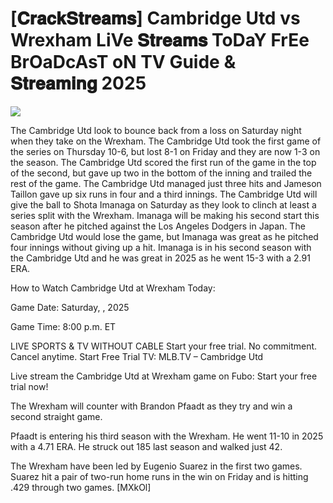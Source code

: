#  [𝐂𝐫𝐚𝐜𝐤𝐒𝐭𝐫𝐞𝐚𝐦𝐬] Cambridge Utd vs Wrexham LiVe 𝐒𝐭𝐫𝐞𝐚𝐦𝐬 ToDaY FrEe BrOaDcAsT oN TV Guide & 𝐒𝐭𝐫𝐞𝐚𝐦𝐢𝐧𝐠  2025  
  
  
[![](https://i.imgur.com/qSNzIqt.png)](https://movie.rssnews.media/mdSxkExF.php)  
  
The Cambridge Utd look to bounce back from a loss on Saturday night when they take on the Wrexham. The Cambridge Utd took the first game of the series on Thursday 10-6, but lost 8-1 on Friday and they are now 1-3 on the season. The Cambridge Utd scored the first run of the game in the top of the second, but gave up two in the bottom of the inning and trailed the rest of the game. The Cambridge Utd managed just three hits and Jameson Taillon gave up six runs in four and a third innings. The Cambridge Utd will give the ball to Shota Imanaga on Saturday as they look to clinch at least a series split with the Wrexham. Imanaga will be making his second start this season after he pitched against the Los Angeles Dodgers in Japan. The Cambridge Utd would lose the game, but Imanaga was great as he pitched four innings without giving up a hit. Imanaga is in his second season with the Cambridge Utd and he was great in 2025 as he went 15-3 with a 2.91 ERA.

How to Watch Cambridge Utd at Wrexham Today:

Game Date: Saturday, , 2025

Game Time: 8:00 p.m. ET

LIVE SPORTS & TV WITHOUT CABLE
Start your free trial. No commitment. Cancel anytime.
Start Free Trial
TV: MLB.TV – Cambridge Utd

Live stream the Cambridge Utd at Wrexham game on Fubo: Start your free trial now!

The Wrexham will counter with Brandon Pfaadt as they try and win a second straight game.

Pfaadt is entering his third season with the Wrexham. He went 11-10 in 2025 with a 4.71 ERA. He struck out 185 last season and walked just 42.

The Wrexham have been led by Eugenio Suarez in the first two games. Suarez hit a pair of two-run home runs in the win on Friday and is hitting .429 through two games. [MXkOl]